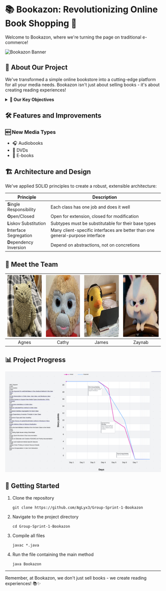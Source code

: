 # 📚 Bookazon: Revolutionizing Online Book Shopping 🚀

Welcome to Bookazon, where we're turning the page on traditional e-commerce!

![Bookazon Banner](https://via.placeholder.com/800x200?text=Bookazon+Banner)

## 🌟 About Our Project

We've transformed a simple online bookstore into a cutting-edge platform for all your media needs. Bookazon isn't just about selling books - it's about creating reading experiences!

<details>
<summary><strong>🎯 Our Key Objectives</strong></summary>

- 🏗️ Redesign with SOLID principles
- 🧹 Refactor code smells
- 📈 Enhance readability and maintainability
- 🔄 Apply Agile Scrum methodologies
- 🤝 Master collaborative development with Git and GitHub
</details>

## 🛠️ Features and Improvements

### 🆕 New Media Types
- 🎧 Audiobooks
- 📀 DVDs
- 📱 E-books

## 🏗️ Architecture and Design

We've applied SOLID principles to create a robust, extensible architecture:

| Principle | Description |
|-----------|-------------|
| **S**ingle Responsibility | Each class has one job and does it well |
| **O**pen/Closed | Open for extension, closed for modification |
| **L**iskov Substitution | Subtypes must be substitutable for their base types |
| **I**nterface Segregation | Many client-specific interfaces are better than one general-purpose interface |
| **D**ependency Inversion | Depend on abstractions, not on concretions |

## 👥 Meet the Team

| <img src="https://github.com/AgLyx3/Group-Sprint-1-Bookazon/blob/16-create-an-elaborate-and-creative-readmemd-priority/images/Agnes.jpg" width="200" height="200" alt="Agnes"> |<img src="https://github.com/AgLyx3/Group-Sprint-1-Bookazon/blob/16-create-an-elaborate-and-creative-readmemd-priority/images/Cathy.jpg" width="200" height="200" alt="Cathy"> | <img src="https://github.com/AgLyx3/Group-Sprint-1-Bookazon/blob/16-create-an-elaborate-and-creative-readmemd-priority/images/James.jpg" width="200" height="200" alt="James"> | <img src="https://github.com/AgLyx3/Group-Sprint-1-Bookazon/blob/16-create-an-elaborate-and-creative-readmemd-priority/images/Zaynab.jpg" width="200" height="200" alt="Zaynab"> |
|:---:|:---:|:---:|:---:|
| Agnes | Cathy | James | Zaynab |

## 📊 Project Progress
<img src="https://github.com/AgLyx3/Group-Sprint-1-Bookazon/blob/16-create-an-elaborate-and-creative-readmemd-priority/images/burndown_chart.png" alt="Burndown Chart" width="800"/>

## 🚀 Getting Started

1. Clone the repository
   ```
   git clone https://github.com/AgLyx3/Group-Sprint-1-Bookazon
   ```
2. Navigate to the project directory
   ```
   cd Group-Sprint-1-Bookazon
   ```
3. Compile all files
   ```
   javac *.java
   ```
4. Run the file containing the main method
   ```
   java Bookazon
   ```

---

Remember, at Bookazon, we don't just sell books - we create reading experiences! 📚✨
